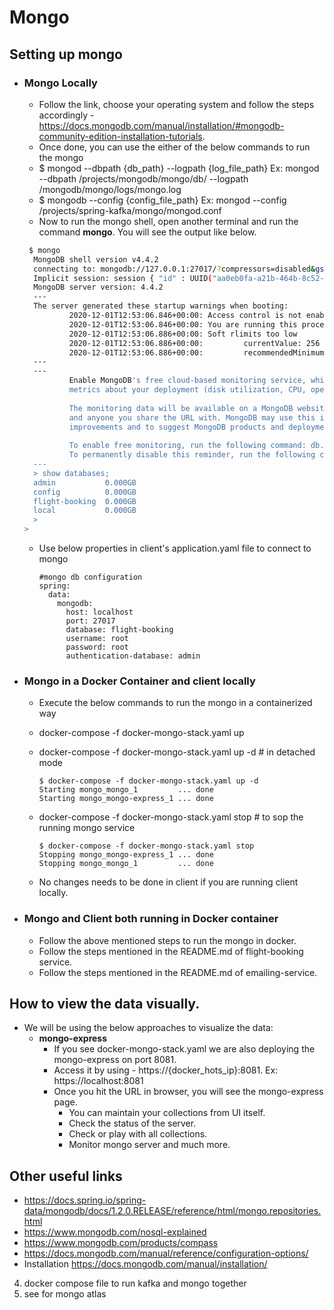 # Mongo


## Setting up mongo  
  - ### Mongo Locally
    -  Follow the link, choose your operating system and follow the steps accordingly - https://docs.mongodb.com/manual/installation/#mongodb-community-edition-installation-tutorials.  
    -  Once done, you can use the either of the below commands to run the mongo  
      - $ mongod --dbpath {db_path} --logpath {log_file_path} Ex: mongod --dbpath /projects/mongodb/mongo/db/ --logpath /mongodb/mongo/logs/mongo.log  
      - $ mongodb --config {config_file_path} Ex: mongod --config /projects/spring-kafka/mongo/mongod.conf    
    - Now to run the mongo shell, open another terminal and run the command **mongo**. You will see the output like below.  
    
    ```sh
     $ mongo
      MongoDB shell version v4.4.2
      connecting to: mongodb://127.0.0.1:27017/?compressors=disabled&gssapiServiceName=mongodb
      Implicit session: session { "id" : UUID("aa0eb0fa-a21b-464b-8c52-9cf43973ec99") }
      MongoDB server version: 4.4.2
      ---
      The server generated these startup warnings when booting: 
              2020-12-01T12:53:06.846+00:00: Access control is not enabled for the database. Read and write access to data and configuration is unrestricted
              2020-12-01T12:53:06.846+00:00: You are running this process as the root user, which is not recommended
              2020-12-01T12:53:06.886+00:00: Soft rlimits too low
              2020-12-01T12:53:06.886+00:00:         currentValue: 256
              2020-12-01T12:53:06.886+00:00:         recommendedMinimum: 64000
      ---
      ---
              Enable MongoDB's free cloud-based monitoring service, which will then receive and display
              metrics about your deployment (disk utilization, CPU, operation statistics, etc).
      
              The monitoring data will be available on a MongoDB website with a unique URL accessible to you
              and anyone you share the URL with. MongoDB may use this information to make product
              improvements and to suggest MongoDB products and deployment options to you.
      
              To enable free monitoring, run the following command: db.enableFreeMonitoring()
              To permanently disable this reminder, run the following command: db.disableFreeMonitoring()
      ---
      > show databases;
      admin           0.000GB
      config          0.000GB
      flight-booking  0.000GB
      local           0.000GB
      > 
    >
    ```
    - Use below properties in client's application.yaml file to connect to mongo  
      ```
      #mongo db configuration
      spring:
        data:
          mongodb:
            host: localhost
            port: 27017
            database: flight-booking
            username: root
            password: root
            authentication-database: admin
        ```
 
  - ### Mongo in a Docker Container and client locally
    - Execute the below commands to run the mongo in a containerized way
     - docker-compose -f docker-mongo-stack.yaml up
     - docker-compose -f docker-mongo-stack.yaml up -d # in detached mode
       
       ```
       $ docker-compose -f docker-mongo-stack.yaml up -d
       Starting mongo_mongo_1         ... done
       Starting mongo_mongo-express_1 ... done
       ```
     - docker-compose -f docker-mongo-stack.yaml stop # to sop the running mongo service
       
       ```
       $ docker-compose -f docker-mongo-stack.yaml stop
       Stopping mongo_mongo-express_1 ... done
       Stopping mongo_mongo_1         ... done
       ```
     - No changes needs to be done in client if you are running client locally.    
     
  - ### Mongo and Client both running in Docker container
    - Follow the above mentioned steps to run the mongo in docker.
    - Follow the steps mentioned in the README.md of flight-booking service.  
    - Follow the steps mentioned in the README.md of emailing-service.
      
## How to view the data visually.
  - We will be using the below approaches to visualize the data:    
    * **mongo-express**
      - If you see docker-mongo-stack.yaml we are also deploying the mongo-express on port 8081.  
      - Access it by using - https://{docker_hots_ip}:8081. Ex: https://localhost:8081          
      - Once you hit the URL in browser, you will see the mongo-express page. 
        - You can maintain your collections from UI itself.
        - Check the status of the server.
        - Check or play with all collections.
        - Monitor mongo server and much more.
    
## Other useful links
  - https://docs.spring.io/spring-data/mongodb/docs/1.2.0.RELEASE/reference/html/mongo.repositories.html
  - https://www.mongodb.com/nosql-explained
  - https://www.mongodb.com/products/compass
  - https://docs.mongodb.com/manual/reference/configuration-options/ 
  - Installation https://docs.mongodb.com/manual/installation/
      
4) docker compose file to run kafka and mongo together
5) see for mongo atlas